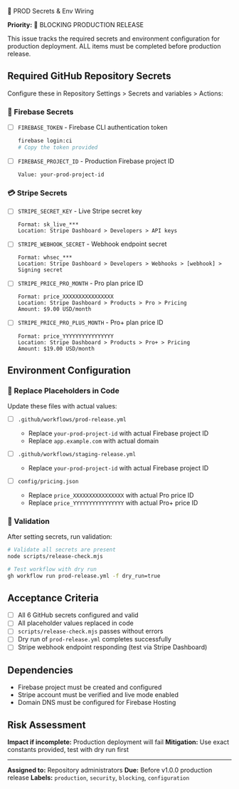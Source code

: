 🔐 PROD Secrets & Env Wiring

**Priority:** 🚨 BLOCKING PRODUCTION RELEASE

This issue tracks the required secrets and environment configuration for production deployment. ALL items must be completed before production release.

## Required GitHub Repository Secrets

Configure these in Repository Settings > Secrets and variables > Actions:

### 🔑 Firebase Secrets

- [ ] `FIREBASE_TOKEN` - Firebase CLI authentication token

  ```bash
  firebase login:ci
  # Copy the token provided
  ```

- [ ] `FIREBASE_PROJECT_ID` - Production Firebase project ID
  ```
  Value: your-prod-project-id
  ```

### 💳 Stripe Secrets

- [ ] `STRIPE_SECRET_KEY` - Live Stripe secret key

  ```
  Format: sk_live_***
  Location: Stripe Dashboard > Developers > API keys
  ```

- [ ] `STRIPE_WEBHOOK_SECRET` - Webhook endpoint secret

  ```
  Format: whsec_***
  Location: Stripe Dashboard > Developers > Webhooks > [webhook] > Signing secret
  ```

- [ ] `STRIPE_PRICE_PRO_MONTH` - Pro plan price ID

  ```
  Format: price_XXXXXXXXXXXXXXXX
  Location: Stripe Dashboard > Products > Pro > Pricing
  Amount: $9.00 USD/month
  ```

- [ ] `STRIPE_PRICE_PRO_PLUS_MONTH` - Pro+ plan price ID
  ```
  Format: price_YYYYYYYYYYYYYYYY
  Location: Stripe Dashboard > Products > Pro+ > Pricing
  Amount: $19.00 USD/month
  ```

## Environment Configuration

### 🔄 Replace Placeholders in Code

Update these files with actual values:

- [ ] `.github/workflows/prod-release.yml`

  - Replace `your-prod-project-id` with actual Firebase project ID
  - Replace `app.example.com` with actual domain

- [ ] `.github/workflows/staging-release.yml`

  - Replace `your-prod-project-id` with actual Firebase project ID

- [ ] `config/pricing.json`
  - Replace `price_XXXXXXXXXXXXXXXX` with actual Pro price ID
  - Replace `price_YYYYYYYYYYYYYYYY` with actual Pro+ price ID

### 🧪 Validation

After setting secrets, run validation:

```bash
# Validate all secrets are present
node scripts/release-check.mjs

# Test workflow with dry run
gh workflow run prod-release.yml -f dry_run=true
```

## Acceptance Criteria

- [ ] All 6 GitHub secrets configured and valid
- [ ] All placeholder values replaced in code
- [ ] `scripts/release-check.mjs` passes without errors
- [ ] Dry run of `prod-release.yml` completes successfully
- [ ] Stripe webhook endpoint responding (test via Stripe Dashboard)

## Dependencies

- Firebase project must be created and configured
- Stripe account must be verified and live mode enabled
- Domain DNS must be configured for Firebase Hosting

## Risk Assessment

**Impact if incomplete:** Production deployment will fail
**Mitigation:** Use exact constants provided, test with dry run first

---

**Assigned to:** Repository administrators
**Due:** Before v1.0.0 production release
**Labels:** `production`, `security`, `blocking`, `configuration`
